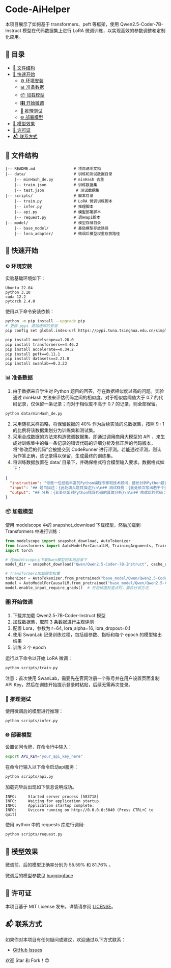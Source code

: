# Code-AiHelper 

本项目展示了如何基于 transformers、peft 等框架，使用 Qwen2.5-Coder-7B-Instruct 模型在代码数据集上进行 LoRA 微调训练，以实现高效的参数调整和定制化应用。

## 📑 目录  
- [📁 文件结构](#📁文件结构)  
- [🚀 快速开始](#🚀快速开始)  
  - [⚙️ 环境安装](#⚙️环境安装)  
  - [📊 准备数据](#📊准备数据)
  - [📦 加载模型](#📦加载模型)  
  - [🎛️ 开始微调](#🎛️开始微调)  
  - [🧪 推理测试](#🧪推理测试)
  - [🌐 部署模型](#🌐部署模型)
- [🌟 模型效果](#🌟模型效果)  
- [📜 许可证](#📜许可证)
- [📬 联系方式](#📬联系方式) 

## 📁 文件结构  
```
|-- README.md                 # 项目说明文档  
|-- data/                     # 训练和测试数据目录
    |-- minHash_de.py         # minHash 去重
    |-- train.json            # 训练数据集  
    |-- test.json              # 测试数据集  
|-- scripts/                  # 脚本目录  
    |-- train.py              # LoRA 微调训练脚本  
    |-- infer.py              # 推理脚本
    |-- api.py                # 模型部署脚本
    |-- request.py            # 调用api脚本
|-- model/                    # 模型存储目录  
    |-- base_model/           # 基础模型存放路径  
    |-- lora_adapter/         # 微调后模型权重存放路径  
```

## 🚀 快速开始  

### ⚙️ 环境安装  
实验基础环境如下：
```
Ubuntu 22.04
python 3.10
cuda 12.2
pytorch 2.4.0
```
使用以下命令安装依赖：  
```bash
python -m pip install --upgrade pip
# 更换 pypi 源加速库的安装
pip config set global.index-url https://pypi.tuna.tsinghua.edu.cn/simple

pip install modelscope==1.20.0
pip install transformers==4.46.2
pip install accelerate==0.34.2
pip install peft==0.11.1
pip install datasets==2.21.0
pip install swanlab==0.3.23
```

### 📊 准备数据
1. 由于数据来自学生对 Python 题目的回答，存在数据相似度过高的问题。实验通过 minHash 方法来评估代码之间的相似度。对于相似度阈值大于 0.7 的代码记录，仅保留一条记录；而对于相似度不高于 0.7 的记录，则全部保留。
```bash
python data/minHash_de.py
```
2. 采用随机采样策略，将保留数据的 40% 作为后续实验的总数据集，按照 9 : 1 的比例将该数据集划分为训练集和测试集。
3. 采用合成数据的方法来构造微调数据集，即通过调用商用大模型的 API ，来生成对训练集中的每一条记录的错误代码的详细分析及修正后的代码版本，将“修改后的代码”会被提交到 CodeRunner 进行评测。若能通过评测，则认为作答正确，该记录得以保留，生成最终的训练集。
4. 将训练数据放置在 data/ 目录下，并确保格式符合模型输入要求。数据格式如下：
```json
{
  "instruction": "你是一位经验丰富的Python编程专家和技术顾问，擅长分析Python题目和学生编写的代码。你的任务是理解题目要求和测试样例，分析学生代码，找出潜在的语法或逻辑错误，提供具体的错误位置和修复建议，并用专业且易懂的方式帮助学生改进代码。请以markdown格式返回你的答案。",
  "input": "## 题目描述：{此处填入题目描述}\n\n## 测试样例：{此处依次写出若干个测试样例}\n\n## 错误代码：{此处给出相应的Python错误代码}",
  "output": "## 分析：{此处给出对Python错误代码的具体分析}\n\n## 修改后的代码：{此处给出具体的修改代码}"
}
```

### 📦 加载模型
使用 modelscope 中的 snapshot_download 下载模型，然后加载到 Transformers 中进行训练：
```python
from modelscope import snapshot_download, AutoTokenizer
from transformers import AutoModelForCausalLM, TrainingArguments, Trainer, DataCollatorForSeq2Seq
import torch

# 在modelscope上下载Qwen模型到本地目录下
model_dir = snapshot_download("Qwen/Qwen2.5-Coder-7B-Instruct", cache_dir="/root/autodl-tmp", revision="master")

# Transformers加载模型权重
tokenizer = AutoTokenizer.from_pretrained("base_model/Qwen/Qwen2.5-Coder-7B-Instruct/", use_fast=False, trust_remote_code=True)
model = AutoModelForCausalLM.from_pretrained("base_model/Qwen/Qwen2.5-Coder-7B-Instruct/", device_map="auto", torch_dtype=torch.bfloat16)
model.enable_input_require_grads()  # 开启梯度检查点时，要执行该方法
```

### 🎛️ 开始微调
1. 下载并加载 Qwen2.5-7B-Coder-Instruct 模型
3. 加载数据集，取前 3 条数据进行主观评测
4. 配置 Lora，参数为 r=64, lora_alpha=16, lora_dropout=0.1
5. 使用 SwanLab 记录训练过程，包括超参数、指标和每个 epoch 的模型输出结果
6. 训练 3 个 epoch
   
运行以下命令以开始 LoRA 微调：
```bash
python scripts/train.py
```

注意：首次使用 SwanLab，需要先在官网注册一个账号并在用户设置页面复制 API Key，然后在训练开始提示登录时粘贴，后续无需再次登录。

### 🧪 推理测试
使用微调后的模型进行推理：
```bash
python scripts/infer.py
```

### 🌐 部署模型
设置访问令牌，在命令行中输入：
```bash
export API_KEY="your_api_key_here"
```
在命令行输入以下命令启动api服务：
```bash
python scripts/api.py
```
加载完毕后出现如下信息说明成功。
```
INFO:     Started server process [583718]
INFO:     Waiting for application startup.
INFO:     Application startup complete.
INFO:     Uvicorn running on http://0.0.0.0:5040 (Press CTRL+C to quit)
```
使用 python 中的 requests 库进行调用:
```bash
python scripts/request.py
```

## 🌟 模型效果
微调前、后的模型正确率分别为 55.59% 和 81.76% 。

微调后的模型参数见 [huggingface](https://huggingface.co/monidew/Code-AiHelper)

## 📜 许可证
本项目基于 MIT License 发布。详情请参阅 [LICENSE](https://github.com/CPU-DS/Code-AiHelper/blob/main/LICENSE)。

## 📬 联系方式
如果你对本项目有任何疑问或建议，欢迎通过以下方式联系：
- [GitHub Issues](https://github.com/Jiangcl5/FineTuneModel/issues)

欢迎 Star 和 Fork！😊

